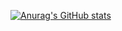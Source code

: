 [![Anurag's GitHub stats](https://github-readme-stats.vercel.app/api?AleksandrPav=anuraghazra)](https://github.com/anuraghazra/github-readme-stats)
